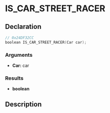 # IS_CAR_STREET_RACER

## Declaration
```cpp
// 0x24DF32CC
boolean IS_CAR_STREET_RACER(Car car);
```

### Arguments
- **Car:** car

### Results
- **boolean**

## Description
